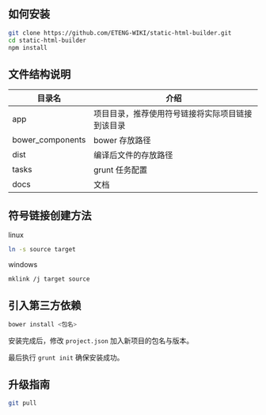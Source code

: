 如何安装
--------

```bash
git clone https://github.com/ETENG-WIKI/static-html-builder.git
cd static-html-builder
npm install
```

## 文件结构说明


目录名            | 介绍
---------------- | --------------
app              | 项目目录，推荐使用符号链接将实际项目链接到该目录
bower_components | bower 存放路径
dist             | 编译后文件的存放路径
tasks            | grunt 任务配置
docs             | 文档

## 符号链接创建方法

linux
```bash
ln -s source target
```

windows
```bash
mklink /j target source
```

引入第三方依赖
-----

```bash
bower install <包名>
```

安装完成后，修改 `project.json` 加入新项目的包名与版本。

最后执行 `grunt init` 确保安装成功。

升级指南
-------

```bash
git pull
```
